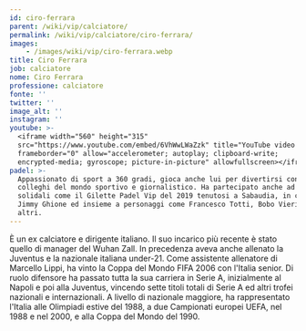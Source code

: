 ```yaml
---
id: ciro-ferrara
parent: /wiki/vip/calciatore/
permalink: /wiki/vip/calciatore/ciro-ferrara/
images:
    - /images/wiki/vip/ciro-ferrara.webp
title: Ciro Ferrara
job: calciatore
nome: Ciro Ferrara
professione: calciatore
fonte: ''
twitter: ''
image_alt: ''
instagram: ''
youtube: >-
  <iframe width="560" height="315"
  src="https://www.youtube.com/embed/6VhWwLWaZzk" title="YouTube video player"
  frameborder="0" allow="accelerometer; autoplay; clipboard-write;
  encrypted-media; gyroscope; picture-in-picture" allowfullscreen></iframe>
padel: >-
  Appassionato di sport a 360 gradi, gioca anche lui per divertirsi con amici e
  colleghi del mondo sportivo e giornalistico. Ha partecipato anche ad eventi
  solidali come il Gilette Padel Vip del 2019 tenutosi a Sabaudia, in coppia con
  Jimmy Ghione ed insieme a personaggi come Francesco Totti, Bobo Vieri e tanti
  altri.
---
```

È un ex calciatore e dirigente italiano. Il suo incarico più recente è stato quello di manager del Wuhan Zall. In precedenza aveva anche allenato la Juventus e la nazionale italiana under-21. Come assistente allenatore di Marcello Lippi, ha vinto la Coppa del Mondo FIFA 2006 con l'Italia senior. Di ruolo difensore ha passato tutta la sua carriera in Serie A, inizialmente al Napoli e poi alla Juventus, vincendo sette titoli totali di Serie A ed altri trofei nazionali e internazionali. A livello di nazionale maggiore, ha rappresentato l'Italia alle Olimpiadi estive del 1988, a due Campionati europei UEFA, nel 1988 e nel 2000, e alla Coppa del Mondo del 1990.